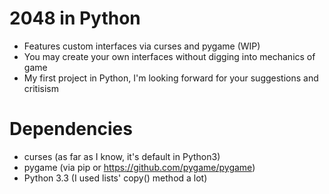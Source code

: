 # 2048 in Python
- Features custom interfaces via curses and pygame (WIP)
- You may create your own interfaces without digging into mechanics of game
- My first project in Python, I'm looking forward for your suggestions and critisism

# Dependencies
- curses (as far as I know, it's default in Python3)
- pygame (via pip or https://github.com/pygame/pygame)
- Python 3.3 (I used lists' copy() method a lot)
